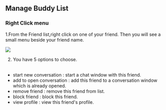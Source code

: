 ## Manage Buddy List ##

### Right Click menu ###

1.From the Friend list,right click on one of your friend. Then you will see a small menu beside your friend name.<br>

<img src='http://parrot-im.googlecode.com/files/rightClickMenu.jpg' />


2. You have 5 options to choose.<br><br>
<ul><li>start new conversation : start a chat window with this friend.<br>
</li><li>add to open conversation :  add this friend to a conversation window which is already opened.<br>
</li><li>remove friend : remove this friend from list.<br>
</li><li>block friend  : block this friend.<br>
</li><li>view profile  : view this friend's profile.